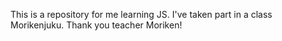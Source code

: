 This is a repository for me learning JS.
I've taken part in a class Morikenjuku.
Thank you teacher Moriken!
